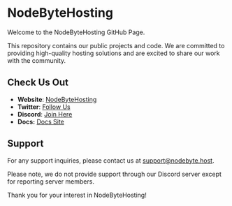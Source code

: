# NodeByteHosting

Welcome to the NodeByteHosting GitHub Page.

This repository contains our public projects and code. We are committed to providing high-quality hosting solutions and are excited to share our work with the community.

## Check Us Out

- **Website**: [NodeByteHosting](https://nodebyte.host)
- **Twitter**: [Follow Us](https://twitter.com/NodeByteHosting)
- **Discord**: [Join Here](https://discord.gg/2TgjJzrxm4)
- **Docs:** [Docs Site](https://docs.nodebyte.host/)

## Support

For any support inquiries, please contact us at [support@nodebyte.host](mailto:support@nodebyte.host). 

Please note, we do not provide support through our Discord server except for reporting server members.

Thank you for your interest in NodeByteHosting!
